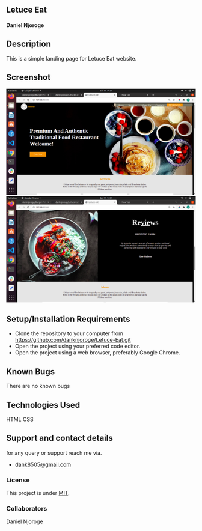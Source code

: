## Letuce Eat
#### Daniel Njoroge
## Description
This is a simple landing page for Letuce Eat website.
## Screenshot
<img src="images/s1.png">
<img src="images/s2.png">


## Setup/Installation Requirements
* Clone the repository to your computer from 
        https://github.com/danknjoroge/Letuce-Eat.git
* Open the project using your preferred code editor.
* Open the project using a web browser, preferably Google Chrome.
## Known Bugs
There are no known bugs
## Technologies Used
HTML 
CSS
## Support and contact details
for any query or support reach me via.
* dank8505@gmail.com
### License
This project is under [MIT](LICENSE).
### Collaborators
Daniel Njoroge

